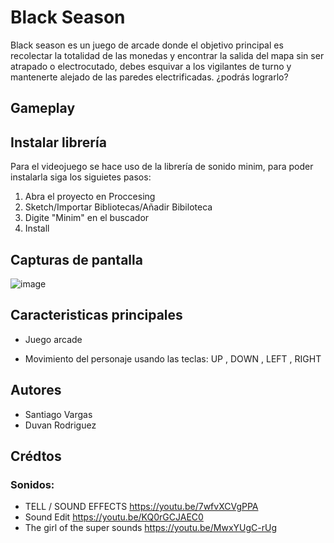 # Black Season

Black season es un juego de arcade donde el objetivo principal es recolectar la totalidad de las monedas y encontrar la salida del mapa sin ser atrapado o electrocutado, debes esquivar a los vigilantes de turno y mantenerte alejado de las paredes electrificadas. ¿podrás lograrlo?

## Gameplay

## Instalar librería

Para el videojuego se hace uso de la librería de sonido minim, para poder instalarla siga los siguietes pasos:

1. Abra el proyecto en Proccesing
2. Sketch/Importar Bibliotecas/Añadir Bibiloteca
3. Digite "Minim" en el buscador
4. Install


## Capturas de pantalla





![image](https://user-images.githubusercontent.com/90475407/136490447-9b417c5f-259f-4393-8627-d4d7804b3ad9.png)


## Caracteristicas principales


* Juego arcade

* Movimiento del personaje usando las teclas: UP , DOWN , LEFT , RIGHT

## Autores
* Santiago Vargas 
* Duvan Rodriguez

## Crédtos

### Sonidos:


* TELL / SOUND EFFECTS https://youtu.be/7wfvXCVgPPA
* Sound Edit https://youtu.be/KQ0rGCJAEC0
* The girl of the super sounds https://youtu.be/MwxYUgC-rUg


